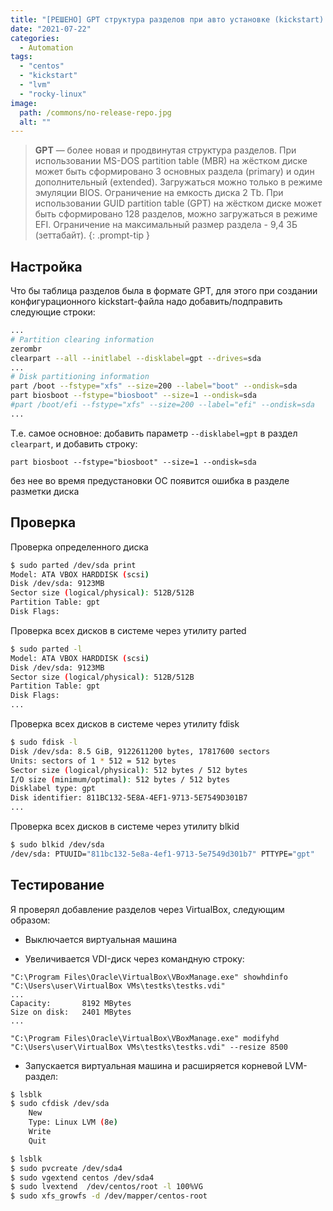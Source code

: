```yaml
---
title: "[РЕШЕНО] GPT структура разделов при авто установке (kickstart) Rocky Linux / Centos 8"
date: "2021-07-22"
categories: 
  - Automation
tags: 
  - "centos"
  - "kickstart"
  - "lvm"
  - "rocky-linux"
image:
  path: /commons/no-release-repo.jpg
  alt: ""
---
```


> **GPT** — более новая и продвинутая структура разделов.
> При использовании MS-DOS partition table (MBR) на жёстком диске может быть сформировано 3 основных раздела (primary) и один дополнительный (extended). Загружаться можно только в режиме эмуляции BIOS. Ограничение на емкость диска 2 Tb.
> При использовании GUID partition table (GPT) на жёстком диске может быть сформировано 128 разделов, можно загружаться в режиме EFI. Ограничение на максимальный размер раздела - 9,4 ЗБ (зеттабайт).
{: .prompt-tip }

## Настройка

Что бы таблица разделов была в формате GPT, для этого при создании конфигурационного kickstart-файла надо добавить/подправить следующие строки:

```sh
...
# Partition clearing information
zerombr
clearpart --all --initlabel --disklabel=gpt --drives=sda
...
# Disk partitioning information
part /boot --fstype="xfs" --size=200 --label="boot" --ondisk=sda
part biosboot --fstype="biosboot" --size=1 --ondisk=sda
#part /boot/efi --fstype="xfs" --size=200 --label="efi" --ondisk=sda
...
```

Т.е. самое основное: добавить параметр `--disklabel=gpt` в раздел `clearpart`, и добавить строку:

```
part biosboot --fstype="biosboot" --size=1 --ondisk=sda
```

без нее во время предустановки ОС появится ошибка в разделе разметки диска

## Проверка

Проверка определенного диска

```sh
$ sudo parted /dev/sda print
Model: ATA VBOX HARDDISK (scsi)
Disk /dev/sda: 9123MB
Sector size (logical/physical): 512B/512B
Partition Table: gpt
Disk Flags:
```

Проверка всех дисков в системе через утилиту parted

```sh
$ sudo parted -l
Model: ATA VBOX HARDDISK (scsi)
Disk /dev/sda: 9123MB
Sector size (logical/physical): 512B/512B
Partition Table: gpt
Disk Flags:
...
```

Проверка всех дисков в системе через утилиту fdisk

```sh
$ sudo fdisk -l
Disk /dev/sda: 8.5 GiB, 9122611200 bytes, 17817600 sectors
Units: sectors of 1 * 512 = 512 bytes
Sector size (logical/physical): 512 bytes / 512 bytes
I/O size (minimum/optimal): 512 bytes / 512 bytes
Disklabel type: gpt
Disk identifier: 811BC132-5E8A-4EF1-9713-5E7549D301B7
...
```

Проверка всех дисков в системе через утилиту blkid

```sh
$ sudo blkid /dev/sda
/dev/sda: PTUUID="811bc132-5e8a-4ef1-9713-5e7549d301b7" PTTYPE="gpt"
```

## Тестирование

Я проверял добавление разделов через VirtualBox, следующим образом:

- Выключается виртуальная машина

- Увеличивается VDI-диск через командную строку:

```
"C:\Program Files\Oracle\VirtualBox\VBoxManage.exe" showhdinfo "C:\Users\user\VirtualBox VMs\testks\testks.vdi"
...
Capacity:       8192 MBytes
Size on disk:   2401 MBytes
...

"C:\Program Files\Oracle\VirtualBox\VBoxManage.exe" modifyhd "C:\Users\user\VirtualBox VMs\testks\testks.vdi" --resize 8500
```

- Запускается виртуальная машина и расширяется корневой LVM-раздел:

```sh
$ lsblk
$ sudo cfdisk /dev/sda
	New
	Type: Linux LVM (8e)
	Write
	Quit

$ lsblk
$ sudo pvcreate /dev/sda4 
$ sudo vgextend centos /dev/sda4
$ sudo lvextend  /dev/centos/root -l 100%VG
$ sudo xfs_growfs -d /dev/mapper/centos-root
```

